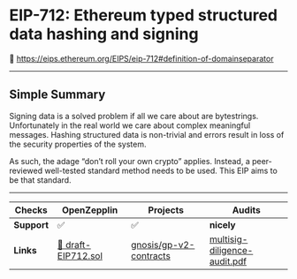 # EIP-712: Ethereum typed structured data hashing and signing 

🔗 https://eips.ethereum.org/EIPS/eip-712#definition-of-domainseparator

---

##  Simple Summary
Signing data is a solved problem if all we care about are bytestrings. Unfortunately in the real world we care about complex meaningful messages. Hashing structured data is non-trivial and errors result in loss of the security properties of the system.

As such, the adage “don’t roll your own crypto” applies. Instead, a peer-reviewed well-tested standard method needs to be used. This EIP aims to be that standard.

---

**Checks** | OpenZepplin | Projects | Audits
--- | --- | --- | ---
**Support** | ✅ | ✅ | **nicely**
**Links** | [🔗 draft-EIP712.sol](https://github.com/OpenZeppelin/openzeppelin-contracts/blob/master/contracts/utils/cryptography/draft-EIP712.sol) | [gnosis/gp-v2-contracts](https://github.com/gnosis/gp-v2-contracts) | [multisig-diligence-audit.pdf](multisig-diligence-audit.pdf)